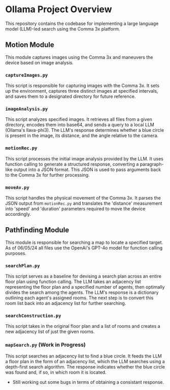 # Ollama Project Overview

This repository contains the codebase for implementing a large language model (LLM)-led search using the Comma 3x platform.

## Motion Module

This module captures images using the Comma 3x and maneuvers the device based on image analysis.

### `captureImages.py`

This script is responsible for capturing images with the Comma 3x. It sets up the environment, captures three distinct images at specified intervals, and saves them to a designated directory for future reference.

### `imageAnalysis.py`

This script analyzes specified images. It retrieves all files from a given directory, encodes them into base64, and sends a query to a local LLM (Ollama's llava-phi3). The LLM's response determines whether a blue circle is present in the image, its distance, and the angle relative to the camera.

### `motionRec.py`

This script processes the initial image analysis provided by the LLM. It uses function calling to generate a structured response, converting a paragraph-like output into a JSON format. This JSON is used to pass arguments back to the Comma 3x for further processing.

### `moveAv.py`

This script handles the physical movement of the Comma 3x. It parses the JSON output from `motionRec.py` and translates the 'distance' measurement into 'speed' and 'duration' parameters required to move the device accordingly.

## Pathfinding Module

This module is responsible for searching a map to locate a specified target. As of 06/05/24 all files use the OpenAi's GPT-4o model for function calling purposes.

### `searchPlan.py`

This script serves as a baseline for devising a search plan across an entire floor plan using function calling. The LLM takes an adjacency list representing the floor plan and a specified number of agents, then optimally divides the search among the agents. The LLM's response is a dictionary outlining each agent's assigned rooms. The next step is to convert this room list back into an adjacency list for further searching.

### `searchConstruction.py`

This script takes in the original floor plan and a list of rooms and creates a new adjacency list of just the given rooms.

### `mapSearch.py` (Work in Progress)

This script searches an adjacency list to find a blue circle. It feeds the LLM a floor plan in the form of an adjacency list, which the LLM searches using a depth-first search algorithm. The response indicates whether the blue circle was found and, if so, in which room it is located.
- Still working out some bugs in terms of obtaining a consistant response.
